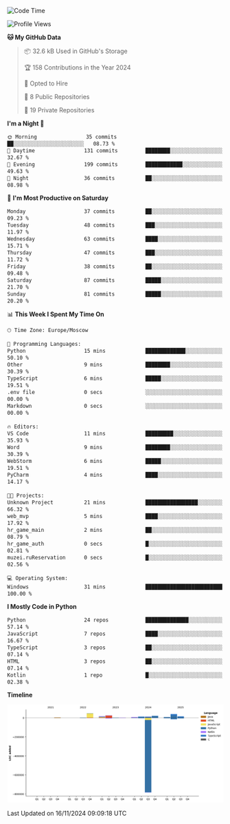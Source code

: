 <!--START_SECTION:waka-->
![Code Time](http://img.shields.io/badge/Code%20Time-551%20hrs%2016%20mins-blue)

![Profile Views](http://img.shields.io/badge/Profile%20Views-11-blue)

**🐱 My GitHub Data** 

> 📦 32.6 kB Used in GitHub's Storage 
 > 
> 🏆 158 Contributions in the Year 2024
 > 
> 💼 Opted to Hire
 > 
> 📜 8 Public Repositories 
 > 
> 🔑 19 Private Repositories 
 > 
**I'm a Night 🦉** 

```text
🌞 Morning                35 commits          ██░░░░░░░░░░░░░░░░░░░░░░░   08.73 % 
🌆 Daytime                131 commits         ████████░░░░░░░░░░░░░░░░░   32.67 % 
🌃 Evening                199 commits         ████████████░░░░░░░░░░░░░   49.63 % 
🌙 Night                  36 commits          ██░░░░░░░░░░░░░░░░░░░░░░░   08.98 % 
```
📅 **I'm Most Productive on Saturday** 

```text
Monday                   37 commits          ██░░░░░░░░░░░░░░░░░░░░░░░   09.23 % 
Tuesday                  48 commits          ███░░░░░░░░░░░░░░░░░░░░░░   11.97 % 
Wednesday                63 commits          ████░░░░░░░░░░░░░░░░░░░░░   15.71 % 
Thursday                 47 commits          ███░░░░░░░░░░░░░░░░░░░░░░   11.72 % 
Friday                   38 commits          ██░░░░░░░░░░░░░░░░░░░░░░░   09.48 % 
Saturday                 87 commits          █████░░░░░░░░░░░░░░░░░░░░   21.70 % 
Sunday                   81 commits          █████░░░░░░░░░░░░░░░░░░░░   20.20 % 
```


📊 **This Week I Spent My Time On** 

```text
🕑︎ Time Zone: Europe/Moscow

💬 Programming Languages: 
Python                   15 mins             █████████████░░░░░░░░░░░░   50.10 % 
Other                    9 mins              ████████░░░░░░░░░░░░░░░░░   30.39 % 
TypeScript               6 mins              █████░░░░░░░░░░░░░░░░░░░░   19.51 % 
.env file                0 secs              ░░░░░░░░░░░░░░░░░░░░░░░░░   00.00 % 
Markdown                 0 secs              ░░░░░░░░░░░░░░░░░░░░░░░░░   00.00 % 

🔥 Editors: 
VS Code                  11 mins             █████████░░░░░░░░░░░░░░░░   35.93 % 
Word                     9 mins              ████████░░░░░░░░░░░░░░░░░   30.39 % 
WebStorm                 6 mins              █████░░░░░░░░░░░░░░░░░░░░   19.51 % 
PyCharm                  4 mins              ████░░░░░░░░░░░░░░░░░░░░░   14.17 % 

🐱‍💻 Projects: 
Unknown Project          21 mins             █████████████████░░░░░░░░   66.32 % 
web_mvp                  5 mins              ████░░░░░░░░░░░░░░░░░░░░░   17.92 % 
hr_game_main             2 mins              ██░░░░░░░░░░░░░░░░░░░░░░░   08.79 % 
hr_game_auth             0 secs              █░░░░░░░░░░░░░░░░░░░░░░░░   02.81 % 
muzei.ruReservation      0 secs              █░░░░░░░░░░░░░░░░░░░░░░░░   02.56 % 

💻 Operating System: 
Windows                  31 mins             █████████████████████████   100.00 % 
```

**I Mostly Code in Python** 

```text
Python                   24 repos            ██████████████░░░░░░░░░░░   57.14 % 
JavaScript               7 repos             ████░░░░░░░░░░░░░░░░░░░░░   16.67 % 
TypeScript               3 repos             ██░░░░░░░░░░░░░░░░░░░░░░░   07.14 % 
HTML                     3 repos             ██░░░░░░░░░░░░░░░░░░░░░░░   07.14 % 
Kotlin                   1 repo              █░░░░░░░░░░░░░░░░░░░░░░░░   02.38 % 
```



**Timeline**

![Lines of Code chart](https://raw.githubusercontent.com/adlemx/adlemx/main/assets/bar_graph.png)


 Last Updated on 16/11/2024 09:09:18 UTC
<!--END_SECTION:waka-->
